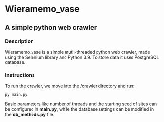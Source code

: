 # Wieramemo_vase
## A simple python web crawler

### Description
Wieramemo_vase is a simple mutli-threaded python web crawler, made using the Selenium library and Python 3.9. To store data it uses PostgreSQL database.

### Instructions
To run the crawler, we move into the /crawler directory and run:

`py main.py`

Basic parameters like number of threads and the starting seed of sites can be configured in **main.py**, while the database settings can be modified in the **db_methods.py** file.
